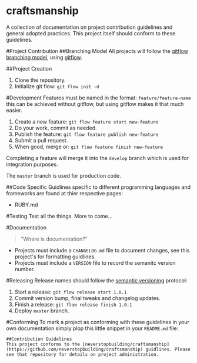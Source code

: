 craftsmanship
=============

A collection of documentation on project contribution guidelines and general adopted practices. This project itself should conform to these guidelines.

#Project Contribution
##Branching Model
All projects will follow the [gitflow branching model](http://nvie.com/posts/a-successful-git-branching-model/), using [gitflow](https://github.com/nvie/gitflow).

##Project Creation
1. Clone the repository.
2. Initialize git flow: `git flow init -d`

#Development
Features must be named in the format: `feature/feature-name` this can be achieved without gitflow, but using gitflow makes it that much easier.

1. Create a new feature: `git flow feature start new-feature`
2. Do your work, commit as needed.
3. Publish the feature: `git flow feature publish new-feature`
4. Submit a pull request.
5. When good, merge or: `git flow feature finish new-feature`

Completing a feature will merge it into the `develop` branch which is used for integration purposes.

The `master` branch is used for production code.

##Code Specific
Guidlines specific to different programming languages and frameworks are found at thier respective pages:

- RUBY.md


#Testing
Test all the things. More to come...

#Documentation
> "Where is documentation?"

- Projects must include a `CHANGELOG.md` file to document changes, see this project's for formatting guidlines.
- Projects must include a `VERSION` file to record the semanitc version number.

#Releasing
Release names should follow the [semantic versioning](http://semver.org/) protocol:

1. Start a release: `git flow release start 1.0.1`
2. Commit version bump, final tweaks and changelog updates.
2. Finish a release: `git flow release finish 1.0.1`
3. Deploy `master` branch.

#Conforming
To mark a project as conforming with these guidelines in your own documentation simply plop this little snippet in your `README.md` file:

    ##Contribution Guidelines
    This project conforms to the [neverstopbuilding/craftsmanship](https://github.com/neverstopbuilding/craftsmanship) guidlines. Please see that repository for details on project administration.
